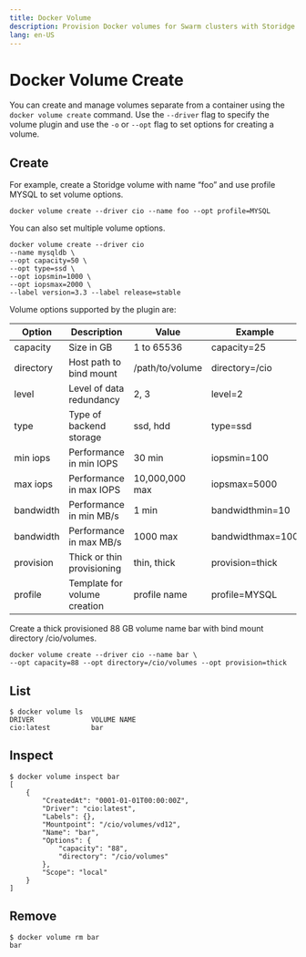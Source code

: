 ```yaml
---
title: Docker Volume
description: Provision Docker volumes for Swarm clusters with Storidge
lang: en-US
---
```


# Docker Volume Create

You can create and manage volumes separate from a container using the `docker volume create` command. Use the `--driver` flag to specify the volume plugin and use the `-o` or `--opt` flag to set options for creating a volume.

## Create

For example, create a Storidge volume with name “foo” and use profile MYSQL to set volume options.

```
docker volume create --driver cio --name foo --opt profile=MYSQL
```

You can also set multiple volume options.

```
docker volume create --driver cio
--name mysqldb \
--opt capacity=50 \
--opt type=ssd \
--opt iopsmin=1000 \
--opt iopsmax=2000 \
--label version=3.3 --label release=stable
```

Volume options supported by the plugin are:  

| Option     | Description                  | Value           | Example          |
| ---------- | ---------------------------- | --------------- | ---------------- |
| capacity   | Size in GB                   | 1 to 65536      | capacity=25      |
| directory  | Host path to bind mount      | /path/to/volume | directory=/cio   |
| level      | Level of data redundancy     | 2, 3            | level=2          |
| type       | Type of backend storage      | ssd, hdd        | type=ssd         |
| min iops   | Performance in min IOPS      | 30 min          | iopsmin=100      |
| max iops   | Performance in max IOPS      | 10,000,000 max  | iopsmax=5000     |
| bandwidth  | Performance in min MB/s      | 1 min           | bandwidthmin=10  |
| bandwidth  | Performance in max MB/s      | 1000 max        | bandwidthmax=100 |
| provision  | Thick or thin provisioning   | thin, thick     | provision=thick  |
| profile    | Template for volume creation | profile name    | profile=MYSQL    |

Create a thick provisioned 88 GB volume name bar with bind mount directory /cio/volumes.

```
docker volume create --driver cio --name bar \
--opt capacity=88 --opt directory=/cio/volumes --opt provision=thick
```

## List

```
$ docker volume ls
DRIVER              VOLUME NAME
cio:latest          bar
```

## Inspect

```
$ docker volume inspect bar
[
    {
        "CreatedAt": "0001-01-01T00:00:00Z",
        "Driver": "cio:latest",
        "Labels": {},
        "Mountpoint": "/cio/volumes/vd12",
        "Name": "bar",
        "Options": {
            "capacity": "88",
            "directory": "/cio/volumes"
        },
        "Scope": "local"
    }
]
```

## Remove

```
$ docker volume rm bar
bar
```
